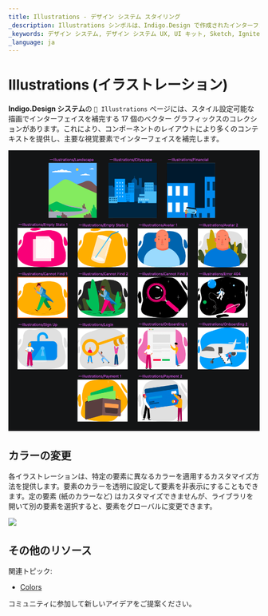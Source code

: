```yaml
---
title: Illustrations - デザイン システム スタイリング
_description: Illustrations シンボルは、Indigo.Design で作成されたインターフェイスを補完するグラフィックによってデザイン プロセスをサポートします。
_keywords: デザイン システム, デザイン システム UX, UI キット, Sketch, Ignite UI for Angular, Sketch to Angular, Angular, Angular デザイン システム, Sketch からコードをエクスポート, Angular 用のデザイン キット, Sketch HTML, Sketch to HTML, Sketch UI キット
_language: ja
---
```


# Illustrations (イラストレーション)

**Indigo.Design システム**の `🎨 Illustrations` ページには、スタイル設定可能な描画でインターフェイスを補完する 17 個のベクター グラフィックスのコレクションがあります。これにより、コンポーネントのレイアウトにより多くのコンテキストを提供し、主要な視覚要素でインターフェイスを補完します。

<img class="responsive-img" src="../images/illustrations_default.png"/>

## カラーの変更

各イラストレーションは、特定の要素に異なるカラーを適用するカスタマイズ方法を提供します。要素のカラーを透明に設定して要素を非表示にすることもできます。定の要素 (紙のカラーなど) はカスタマイズできませんが、ライブラリを開いて別の要素を選択すると、要素をグローバルに変更できます。

<img class="responsive-img" src="../images/illustrations_colored.png" srcset="../images/illustrations_colored@2x.png 2x" />

## その他のリソース

関連トピック:

- [Colors](colors.md)
  <div class="divider--half"></div>

コミュニティに参加して新しいアイデアをご提案ください。
